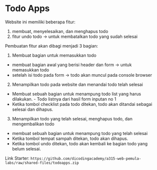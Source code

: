 # Todo Apps
Website ini memiliki beberapa fitur:
1. membuat, menyelesaikan, dan menghapus todo
2. fitur undo todo -> untuk membatalkan todo yang sudah selesai 

Pembuatan fitur akan dibagi menjadi 3 bagian: 
1. Membuat bagian untuk memasukkan todo
- membuat bagian awal yang berisi header dan form -> untuk memasukkan todo
- setelah isi todo pada form -> todo akan muncul pada console browser

2. Menampilkan todo pada website dan menandai todo telah selesai
- Membuat sebuah bagian untuk menampung todo list yang harus dilakukan. - Todo listnya dari hasil form inputan no 1
- Ketika tombol checklist pada todo ditekan, todo akan ditandai sebagai selesai dan dihapus.

3. Menampilkan todo yang telah selesai, menghapus todo, dan mengembalikan todo
- membuat sebuah bagian untuk menampung todo yang telah selesai
- Ketika tombol tempat sampah ditekan, todo akan dihapus. 
- Ketika tombol undo ditekan, todo akan kembali ke bagian todo yang belum selesai.

Link Starter: 
`https://github.com/dicodingacademy/a315-web-pemula-labs/raw/shared-files/todoapps.zip` 